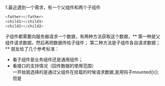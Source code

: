 1.最近遇到一个需求，有一个父组件和两个子组件
```javascript
<father></father>
<child1></child1>
<child2></child2>
```
子组件都需要向服务器请求一个数据，有两种方法获取这个数据，** 第一种是父组件请求数据，然后再把数据传给子组件；
第二种方法是子组件各自请求数据；** 朋友给了几个参考标准：
- 看子组件是业务组件还是通用组件；
- 看接口的支持情况（回传数据的使用范围）<br>
一开始我选择的是通过父组件在挂载的时候请求数据,是用钩子mounted(){};但是